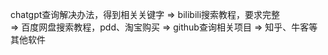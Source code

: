 chatgpt查询解决办法，得到相关关键字 
$\Longrightarrow$ bilibili搜索教程，要求完整  
$\Longrightarrow$ 百度网盘搜索教程，pdd、淘宝购买 
$\Longrightarrow$ github查询相关项目 
$\Longrightarrow$ 知乎、牛客等其他软件